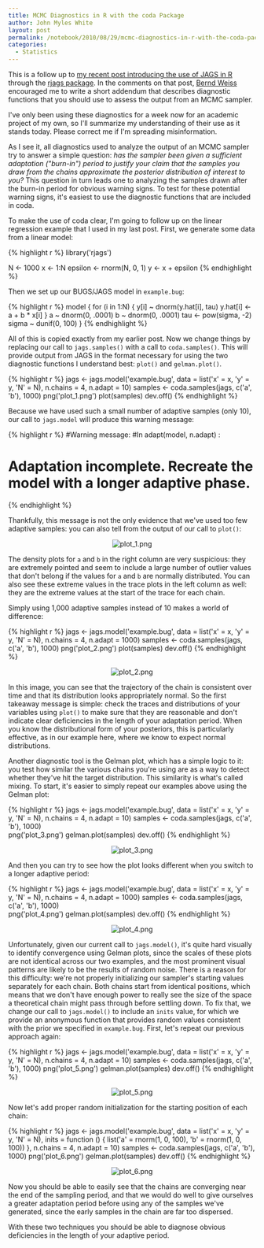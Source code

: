 ```yaml
---
title: MCMC Diagnostics in R with the coda Package
author: John Myles White
layout: post
permalink: /notebook/2010/08/29/mcmc-diagnostics-in-r-with-the-coda-package/
categories:
  - Statistics
---
```


This is a follow up to [my recent post introducing the use of JAGS in R](http://www.johnmyleswhite.com/notebook/2010/08/20/using-jags-in-r-with-the-rjags-package/) through the [rjags package](http://cran.r-project.org/web/packages/rjags/index.html). In the comments on that post, [Bernd Weiss](http://blog.berndweiss.net/) encouraged me to write a short addendum that describes diagnostic functions that you should use to assess the output from an MCMC sampler.

I've only been using these diagnostics for a week now for an academic project of my own, so I'll summarize my understanding of their use as it stands today. Please correct me if I'm spreading misinformation.

As I see it, all diagnostics used to analyze the output of an MCMC sampler try to answer a simple question: *has the sampler been given a sufficient adaptation ("burn-in") period to justify your claim that the samples you draw from the chains approximate the posterior distribution of interest to you?* This question in turn leads one to analyzing the samples drawn after the burn-in period for obvious warning signs. To test for these potential warning signs, it's easiest to use the diagnostic functions that are included in coda.

To make the use of coda clear, I'm going to follow up on the linear regression example that I used in my last post. First, we generate some data from a linear model:

{% highlight r %}
library('rjags')

N <- 1000
x <- 1:N
epsilon <- rnorm(N, 0, 1)
y <- x + epsilon
{% endhighlight %}

Then we set up our BUGS/JAGS model in `example.bug`:

{% highlight r %}
model
{
	for (i in 1:N)
	{
		y[i] ~ dnorm(y.hat[i], tau)
		y.hat[i] <- a + b * x[i]
	}
	a ~ dnorm(0, .0001)
	b ~ dnorm(0, .0001)
	tau <- pow(sigma, -2)
	sigma ~ dunif(0, 100)
}
{% endhighlight %}

All of this is copied exactly from my earlier post. Now we change things by replacing our call to `jags.samples()` with a call to `coda.samples()`. This will provide output from JAGS in the format necessary for using the two diagnostic functions I understand best: `plot()` and `gelman.plot()`.

{% highlight r %}
jags <- jags.model('example.bug',
                   data = list('x' = x,
                               'y' = y,
                               'N' = N),
                   n.chains = 4,
                   n.adapt = 10)
samples <- coda.samples(jags,
                        c('a', 'b'),
                        1000)
png('plot_1.png')
plot(samples)
dev.off()
{% endhighlight %}

Because we have used such a small number of adaptive samples (only 10), our call to `jags.model` will produce this warning message:

{% highlight r %}
#Warning message:
#In adapt(model, n.adapt) :
#  Adaptation incomplete. Recreate the model with a longer adaptive phase.
{% endhighlight %}

Thankfully, this message is not the only evidence that we've used too few adaptive samples: you can also tell from the output of our call to `plot()`:

<center>
  <img src="http://www.johnmyleswhite.com/notebook/wp-content/uploads/2010/08/plot_1.png" alt="plot_1.png" />
</center>

The density plots for `a` and `b` in the right column are very suspicious: they are extremely pointed and seem to include a large number of outlier values that don't belong if the values for `a` and `b` are normally distributed. You can also see these extreme values in the trace plots in the left column as well: they are the extreme values at the start of the trace for each chain.

Simply using 1,000 adaptive samples instead of 10 makes a world of difference:

{% highlight r %}
jags <- jags.model('example.bug',
                   data = list('x' = x,
                               'y' = y,
                               'N' = N),
                   n.chains = 4,
                   n.adapt = 1000)
samples <- coda.samples(jags,
                        c('a', 'b'),
                        1000)
png('plot_2.png')
plot(samples)
dev.off()
{% endhighlight %}

<center>
  <img src="http://www.johnmyleswhite.com/notebook/wp-content/uploads/2010/08/plot_2.png" alt="plot_2.png" />
</center>

In this image, you can see that the trajectory of the chain is consistent over time and that its distribution looks appropriately normal. So the first takeaway message is simple: check the traces and distributions of your variables using `plot()` to make sure that they are reasonable and don't indicate clear deficiencies in the length of your adaptation period. When you know the distributional form of your posteriors, this is particularly effective, as in our example here, where we know to expect normal distributions.

Another diagnostic tool is the Gelman plot, which has a simple logic to it: you test how similar the various chains you're using are as a way to detect whether they've hit the target distribution. This similarity is what's called mixing. To start, it's easier to simply repeat our examples above using the Gelman plot:

{% highlight r %}
jags <- jags.model('example.bug',
                   data = list('x' = x,
                               'y' = y,
                               'N' = N),
                   n.chains = 4,
                   n.adapt = 10)
samples <- coda.samples(jags,
                        c('a', 'b'),
                        1000)                        
png('plot_3.png')
gelman.plot(samples)
dev.off()
{% endhighlight %}

<center>
  <img src="http://www.johnmyleswhite.com/notebook/wp-content/uploads/2010/08/plot_3.png" alt="plot_3.png" />
</center>

And then you can try to see how the plot looks different when you switch to a longer adaptive period:

{% highlight r %}
jags <- jags.model('example.bug',
                   data = list('x' = x,
                               'y' = y,
                               'N' = N),
                   n.chains = 4,
                   n.adapt = 1000)
samples <- coda.samples(jags,
                        c('a', 'b'),
                        1000)                        
png('plot_4.png')
gelman.plot(samples)
dev.off()
{% endhighlight %}

<center>
  <img src="http://www.johnmyleswhite.com/notebook/wp-content/uploads/2010/08/plot_4.png" alt="plot_4.png" />
</center>

Unfortunately, given our current call to `jags.model()`, it's quite hard visually to identify convergence using Gelman plots, since the scales of these plots are not identical across our two examples, and the most prominent visual patterns are likely to be the results of random noise. There is a reason for this difficulty: we're not properly initializing our sampler's starting values separately for each chain. Both chains start from identical positions, which means that we don't have enough power to really see the size of the space a theoretical chain might pass through before settling down. To fix that, we change our call to `jags.model()` to include an `inits` value, for which we provide an anonymous function that provides random values consistent with the prior we specified in `example.bug`. First, let's repeat our previous approach again:

{% highlight r %}
jags <- jags.model('example.bug',
                   data = list('x' = x,
                               'y' = y,
                               'N' = N),
                   n.chains = 4,
                   n.adapt = 10)
samples <- coda.samples(jags,
                        c('a', 'b'),
                        1000)
png('plot_5.png')
gelman.plot(samples)
dev.off()
{% endhighlight %}

<center>
  <img src="http://www.johnmyleswhite.com/notebook/wp-content/uploads/2010/08/plot_51.png" alt="plot_5.png" />
</center>

Now let's add proper random initialization for the starting position of each chain:

{% highlight r %}
jags <- jags.model('example.bug',
                   data = list('x' = x,
                               'y' = y,
                               'N' = N),
                   inits = function ()
                   {
                     list('a' = rnorm(1, 0, 100),
                          'b' = rnorm(1, 0, 100))
                   },
                   n.chains = 4,
                   n.adapt = 10)
samples <- coda.samples(jags,
                        c('a', 'b'),
                        1000)
png('plot_6.png')
gelman.plot(samples)
dev.off()
{% endhighlight %}

<center>
  <img src="http://www.johnmyleswhite.com/notebook/wp-content/uploads/2010/08/plot_61.png" alt="plot_6.png" />
</center>

Now you should be able to easily see that the chains are converging near the end of the sampling period, and that we would do well to give ourselves a greater adaptation period before using any of the samples we've generated, since the early samples in the chain are far too dispersed.

With these two techniques you should be able to diagnose obvious deficiencies in the length of your adaptive period.
